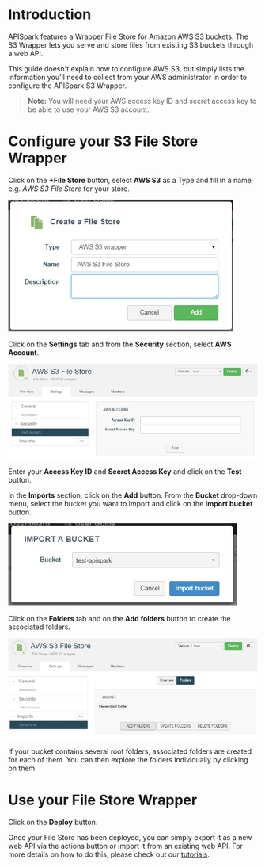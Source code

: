 # Introduction

APISpark features a Wrapper File Store for Amazon [AWS S3](http://aws.amazon.com/s3/) buckets. The S3 Wrapper  lets you serve and store files from existing S3 buckets through a web API.

This guide doesn't explain how to configure AWS S3, but simply lists the information you'll need to collect from your AWS administrator in order to configure the APISpark S3 Wrapper.

>**Note:** You will need your AWS access key ID and secret access key to be able to use your AWS S3 account.

# Configure your S3 File Store Wrapper

Click on the **+File Store** button, select **AWS S3** as a Type and fill in a name e.g. *AWS S3 File Store* for your store.

![Create AWS Store](images/create-aws-store.jpg "Create AWS Store")

Click on the **Settings** tab and from the **Security** section, select **AWS Account**.

![Test](images\aws-settings-tab.jpg "Test")

Enter your **Access Key ID** and **Secret Access Key** and click on the **Test** button.

In the **Imports** section, click on the **Add** button. From the **Bucket** drop-down menu, select the bucket you want to import and click on the **Import bucket** button.

![Import bucket](images/aws-import-bucket.jpg "Import bucket")

Click on the **Folders** tab and on the **Add folders** button to create the associated folders.

![Add folders](images/aws-add_folders.jpg "Add folders")

If your bucket contains several root folders, associated folders are created for each of them. You can then explore the folders individually by clicking on them.

# Use your File Store Wrapper

Click on the **Deploy** button.

Once your File Store has been deployed, you can simply export it as a new web API via the actions button or import it from an existing web API. For more details on how to do this, please check out our [tutorials](technical-resources/technical-resources/apispark/tutorials "tutorials").
